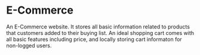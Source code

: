 # E-Commerce
An E-Commerce website. It stores all basic information related to products that customers added to their buying list. An ideal shopping cart comes with all basic features including price, and locally storing cart informaton for non-logged users.
